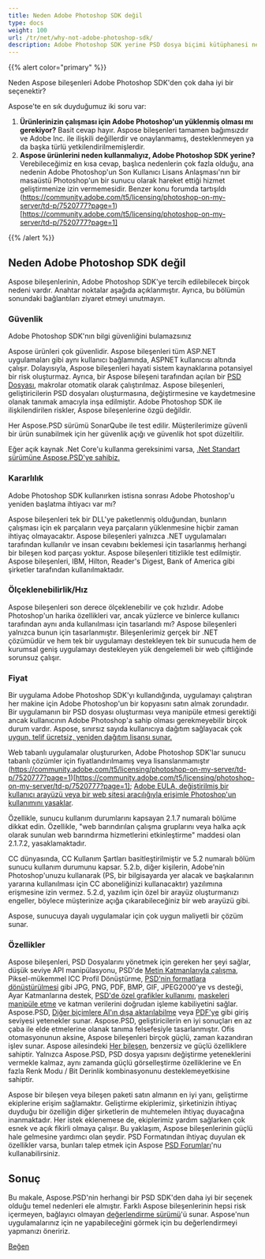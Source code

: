 ```yaml
---
title: Neden Adobe Photoshop SDK değil
type: docs
weight: 100
url: /tr/net/why-not-adobe-photoshop-sdk/
description: Adobe Photoshop SDK yerine PSD dosya biçimi kütüphanesi neden daha iyi bir seçenektir, her ikisinin güvenliği, kararlılığı, ölçeklenebilirliği ve özellikleri karşılaştırılır.
---
```


{{% alert color="primary" %}}

Neden Aspose bileşenleri Adobe Photoshop SDK'den çok daha iyi bir seçenektir?

Aspose'te en sık duyduğumuz iki soru var:

1. **Ürünlerinizin çalışması için Adobe Photoshop'un yüklenmiş olması mı gerekiyor?** 
   Basit cevap hayır. Aspose bileşenleri tamamen bağımsızdır ve Adobe Inc. ile ilişkili değillerdir ve onaylanmamış, desteklenmeyen ya da başka türlü yetkilendirilmemişlerdir.
1. **Aspose ürünlerini neden kullanmalıyız, Adobe Photoshop SDK yerine?** 
   Verebileceğimiz en kısa cevap, başlıca nedenlerin çok fazla olduğu, ana nedenin Adobe Photoshop'un Son Kullanıcı Lisans Anlaşması'nın bir masaüstü Photoshop'un bir sunucu olarak hareket ettiği hizmet geliştirmenize izin vermemesidir. Benzer konu forumda tartışıldı (https://community.adobe.com/t5/licensing/photoshop-on-my-server/td-p/7520777?page=1)[https://community.adobe.com/t5/licensing/photoshop-on-my-server/td-p/7520777?page=1]

{{% /alert %}}
## **Neden Adobe Photoshop SDK değil**
Aspose bileşenlerinin, Adobe Photoshop SDK'ye tercih edilebilecek birçok nedeni vardır. Anahtar noktalar aşağıda açıklanmıştır. Ayrıca, bu bölümün sonundaki bağlantıları ziyaret etmeyi unutmayın.
### **Güvenlik**
Adobe Photoshop SDK'nın bilgi güvenliğini bulamazsınız

Aspose ürünleri çok güvenlidir. Aspose bileşenleri tüm ASP.NET uygulamaları gibi aynı kullanıcı bağlamında, ASPNET kullanıcısı altında çalışır. Dolayısıyla, Aspose bileşenleri hayati sistem kaynaklarına potansiyel bir risk oluşturmaz. Ayrıca, bir Aspose bileşeni tarafından açılan bir [PSD Dosyası](/psd/tr/net/psd-file/), makrolar otomatik olarak çalıştırılmaz. Aspose bileşenleri, geliştiricilerin PSD dosyaları oluşturmasına, değiştirmesine ve kaydetmesine olanak tanımak amacıyla inşa edilmiştir. Adobe Photoshop SDK ile ilişkilendirilen riskler, Aspose bileşenlerine özgü değildir.

Her Aspose.PSD sürümü SonarQube ile test edilir. Müşterilerimize güvenli bir ürün sunabilmek için her güvenlik açığı ve güvenlik hot spot düzeltilir.

Eğer açık kaynak .Net Core'u kullanma gereksinimi varsa, [.Net Standart sürümüne Aspose.PSD'ye sahibiz.](/psd/tr/net/installation/)
### **Kararlılık**
Adobe Photoshop SDK kullanırken istisna sonrası Adobe Photoshop'u yeniden başlatma ihtiyacı var mı?

Aspose bileşenleri tek bir DLL'ye paketlenmiş olduğundan, bunların çalışması için ek parçaların veya parçaların yüklenmesine hiçbir zaman ihtiyaç olmayacaktır. Aspose bileşenleri yalnızca .NET uygulamaları tarafından kullanılır ve insan cevabını beklemesi için tasarlanmış herhangi bir bileşen kod parçası yoktur. Aspose bileşenleri titizlikle test edilmiştir. Aspose bileşenleri, IBM, Hilton, Reader's Digest, Bank of America gibi şirketler tarafından kullanılmaktadır.
### **Ölçeklenebilirlik/Hız**
Aspose bileşenleri son derece ölçeklenebilir ve çok hızlıdır. Adobe Photoshop'un harika özellikleri var, ancak yüzlerce ve binlerce kullanıcı tarafından aynı anda kullanılması için tasarlandı mı? Aspose bileşenleri yalnızca bunun için tasarlanmıştır. Bileşenlerimiz gerçek bir .NET çözümüdür ve hem tek bir uygulamayı destekleyen tek bir sunucuda hem de kurumsal geniş uygulamayı destekleyen yük dengelemeli bir web çiftliğinde sorunsuz çalışır.
### **Fiyat**
Bir uygulama Adobe Photoshop SDK'yı kullandığında, uygulamayı çalıştıran her makine için Adobe Photoshop'un bir kopyasını satın almak zorundadır. Bir uygulamanın bir PSD dosyası oluşturması veya manipüle etmesi gerektiği ancak kullanıcının Adobe Photoshop'a sahip olması gerekmeyebilir birçok durum vardır. Aspose, sınırsız sayıda kullanıcıya dağıtım sağlayacak çok [uygun](https://purchase.aspose.com/pricing/psd)[, telif ücretsiz, yeniden dağıtım lisansı sunar.](http://www.aspose.com/Purchase)

Web tabanlı uygulamalar oluştururken, Adobe Photoshop SDK'lar sunucu tabanlı çözümler için fiyatlandırılmamış veya lisanslanmamıştır (https://community.adobe.com/t5/licensing/photoshop-on-my-server/td-p/7520777?page=1)[https://community.adobe.com/t5/licensing/photoshop-on-my-server/td-p/7520777?page=1]; [Adobe EULA, değiştirilmiş bir kullanıcı arayüzü veya bir web sitesi aracılığıyla erişimle Photoshop'un kullanımını yasaklar](https://www.adobe.com/content/dam/acom/en/legal/licenses-terms/pdf/CS6.pdf).

Özellikle, sunucu kullanım durumlarını kapsayan 2.1.7 numaralı bölüme dikkat edin. Özellikle, "web barındırılan çalışma gruplarını veya halka açık olarak sunulan web barındırma hizmetlerini etkinleştirme" maddesi olan 2.1.7.2, yasaklamaktadır.

CC dünyasında, CC Kullanım Şartları basitleştirilmiştir ve 5.2 numaralı bölüm sunucu kullanım durumunu kapsar. 5.2.b, diğer kişilerin, Adobe'nin Photoshop'unuzu kullanarak (PS, bir bilgisayarda yer alacak ve başkalarının yararına kullanılması için CC aboneliğinizi kullanacaktır) yazılımına erişmesine izin vermez. 5.2.d, yazılım için özel bir arayüz oluşturmanızı engeller, böylece müşterinize açığa çıkarabileceğiniz bir web arayüzü gibi.

Aspose, sunucuya dayalı uygulamalar için çok uygun maliyetli bir çözüm sunar.
### **Özellikler**
Aspose bileşenleri, PSD Dosyalarını yönetmek için gereken her şeyi sağlar, düşük seviye API manipülasyonu, PSD'de [Metin Katmanlarıyla çalışma](/psd/tr/net/working-with-text-layers/), Piksel-mükemmel ICC Profil Dönüştürme, [PSD'nin formatlara dönüştürülmesi](/psd/tr/net/converting-psd-image-to-raster-format/) gibi JPG, PNG, PDF, BMP, GIF, JPEG2000'ye vs desteği, Ayar Katmanlarına destek, [PSD'de özel grafikler kullanımı](/psd/tr/net/drawing-images-using-graphics/), [maskeleri manipüle etme](/psd/tr/net/layer-vector-mask/) ve katman verilerini doğrudan işleme kabiliyetini sağlar. Aspose.PSD, [Diğer biçimlere AI'ın dışa aktarılabilme](/psd/tr/net/converting-ai-image-to-raster-format/) veya [PDF'ye](/psd/tr/net/ai-to-pdf/) gibi giriş seviyesi yetenekler sunar. Aspose.PSD, geliştiricilerin en iyi sonuçları en az çaba ile elde etmelerine olanak tanıma felsefesiyle tasarlanmıştır. Ofis otomasyonunun aksine, Aspose bileşenleri birçok güçlü, zaman kazandıran işlev sunar. Aspose ailesindeki [Her bileşen](https://products.aspose.com/total), benzersiz ve güçlü özelliklere sahiptir. Yalnızca Aspose.PSD, PSD dosya yapısını değiştirme yeteneklerini vermekle kalmaz, aynı zamanda güçlü görselleştirme özelliklerine ve En fazla Renk Modu / Bit Derinlik kombinasyonunu desteklemeyetkisine sahiptir.

Aspose bir bileşen veya bileşen paketi satın almanın en iyi yanı, geliştirme ekiplerine erişim sağlamaktır. Geliştirme ekiplerimiz, şirketinizin ihtiyaç duyduğu bir özelliğin diğer şirketlerin de muhtemelen ihtiyaç duyacağına inanmaktadır. Her istek eklenemese de, ekiplerimiz yardım sağlarken çok esnek ve açık fikirli olmaya çalışır. Bu yaklaşım, Aspose bileşenlerinin güçlü hale gelmesine yardımcı olan şeydir. PSD Formatından ihtiyaç duyulan ek özellikler varsa, bunları talep etmek için Aspose [PSD Forumları](https://forum.aspose.com/c/psd)'nu kullanabilirsiniz.
## **Sonuç**


Bu makale, Aspose.PSD'nin herhangi bir PSD SDK'den daha iyi bir seçenek olduğu temel nedenleri ele almıştır. Farklı Aspose bileşenlerinin hepsi risk içermeyen, bağlayıcı olmayan [değerlendirme sürümü](https://downloads.aspose.com/psd/net)'ü sunar. Aspose'nun uygulamalarınız için ne yapabileceğini görmek için bu değerlendirmeyi yapmanızı öneririz.

[Beğen](https://docs.aspose.com/display/wordsnet/Why+not+Automation) 
